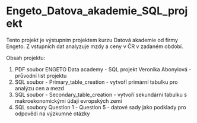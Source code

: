 # Engeto_Datova_akademie_SQL_projekt

Tento projekt je výstupním projektem kurzu Datová akademie od firmy Engeto. Z vstupních dat analyzuje mzdy a ceny v ČR v zadaném období. 

Obsah projektu: 

1) PDF soubor ENGETO Data academy - SQL projekt Veronika Abonyiová - průvodní list projektu
2) SQL soubor - Primary_table_creation - vytvoří primární tabulku pro analýzu cen a mezd
3) SQL soubor - Secondary_table_creation - vytvoří sekundární tabulku s makroekonomickými údaji evropských zemí 
4) SQL soubory Question 1 - Question 5 - datové sady jako podklady pro odpovědi na výzkumné otázky
